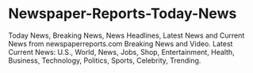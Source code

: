 # Newspaper-Reports-Today-News
Today News, Breaking News, News Headlines, Latest News and Current News from newspaperreports.com Breaking News and Video. Latest Current News: U.S., World, News, Jobs, Shop, Entertainment, Health, Business, Technology, Politics, Sports, Celebrity, Trending.
